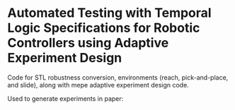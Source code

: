 # Automated Testing with Temporal Logic Specifications for Robotic Controllers using Adaptive Experiment Design

Code for STL robustness conversion, environments (reach, pick-and-place, and slide), along with mepe adaptive experiment design code.

Used to generate experiments in paper: 